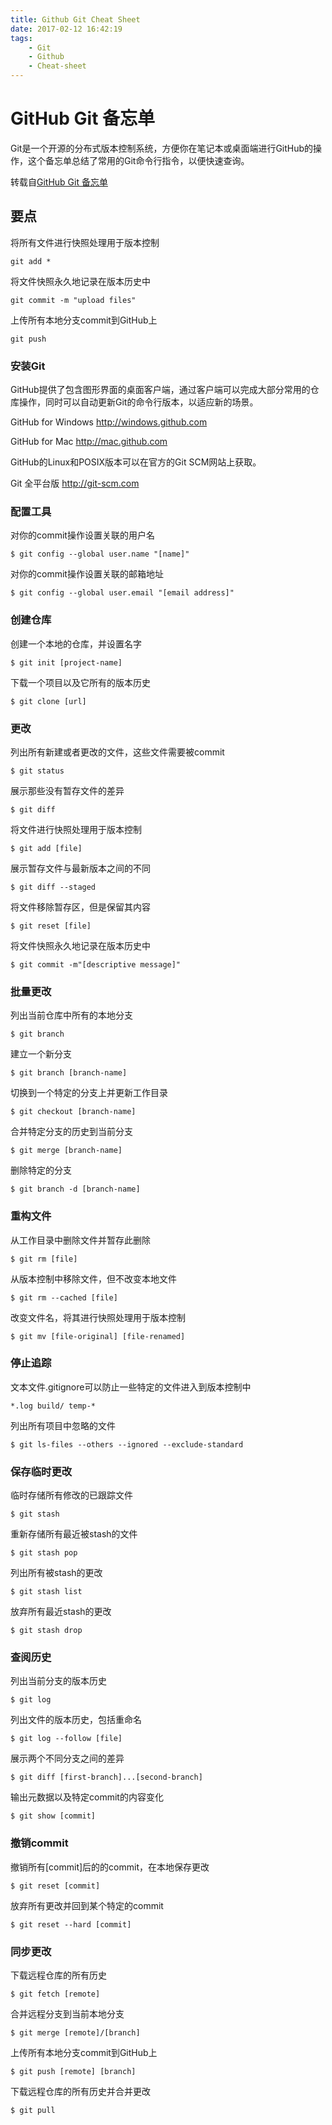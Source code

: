 ```yaml
---
title: Github Git Cheat Sheet
date: 2017-02-12 16:42:19
tags:
    - Git
    - Github
    - Cheat-sheet
---
```



# GitHub Git 备忘单

Git是一个开源的分布式版本控制系统，方便你在笔记本或桌面端进行GitHub的操作，这个备忘单总结了常用的Git命令行指令，以便快速查询。

转载自[GitHub Git 备忘单](https://services.github.com/on-demand/downloads/zh_CN/github-git-cheat-sheet/)


## 要点

将所有文件进行快照处理用于版本控制

	git add *

将文件快照永久地记录在版本历史中

	git commit -m "upload files"

上传所有本地分支commit到GitHub上

	git push

<!-- more -->

### 安装Git

GitHub提供了包含图形界面的桌面客户端，通过客户端可以完成大部分常用的仓库操作，同时可以自动更新Git的命令行版本，以适应新的场景。

GitHub for Windows
http://windows.github.com

GitHub for Mac
http://mac.github.com

GitHub的Linux和POSIX版本可以在官方的Git SCM网站上获取。

Git 全平台版
http://git-scm.com

### 配置工具

对你的commit操作设置关联的用户名

	$ git config --global user.name "[name]"

对你的commit操作设置关联的邮箱地址

	$ git config --global user.email "[email address]"

### 创建仓库

创建一个本地的仓库，并设置名字

	$ git init [project-name]

下载一个项目以及它所有的版本历史

	$ git clone [url]

### 更改

列出所有新建或者更改的文件，这些文件需要被commit

	$ git status

展示那些没有暂存文件的差异

	$ git diff

将文件进行快照处理用于版本控制

	$ git add [file]

展示暂存文件与最新版本之间的不同

	$ git diff --staged

将文件移除暂存区，但是保留其内容

	$ git reset [file]

将文件快照永久地记录在版本历史中

	$ git commit -m"[descriptive message]"

### 批量更改

列出当前仓库中所有的本地分支

	$ git branch

建立一个新分支

	$ git branch [branch-name]

切换到一个特定的分支上并更新工作目录

	$ git checkout [branch-name]

合并特定分支的历史到当前分支

	$ git merge [branch-name]

删除特定的分支

	$ git branch -d [branch-name]

### 重构文件

从工作目录中删除文件并暂存此删除

	$ git rm [file]

从版本控制中移除文件，但不改变本地文件

	$ git rm --cached [file]

改变文件名，将其进行快照处理用于版本控制

	$ git mv [file-original] [file-renamed]



### 停止追踪

文本文件.gitignore可以防止一些特定的文件进入到版本控制中

	*.log build/ temp-*

列出所有项目中忽略的文件

	$ git ls-files --others --ignored --exclude-standard

### 保存临时更改

临时存储所有修改的已跟踪文件

	$ git stash

重新存储所有最近被stash的文件

	$ git stash pop

列出所有被stash的更改

	$ git stash list

放弃所有最近stash的更改

	$ git stash drop

### 查阅历史

列出当前分支的版本历史

	$ git log

列出文件的版本历史，包括重命名

	$ git log --follow [file]

展示两个不同分支之间的差异

	$ git diff [first-branch]...[second-branch]

输出元数据以及特定commit的内容变化

	$ git show [commit]

### 撤销commit

撤销所有[commit]后的的commit，在本地保存更改

	$ git reset [commit]

放弃所有更改并回到某个特定的commit

	$ git reset --hard [commit]

### 同步更改

下载远程仓库的所有历史

	$ git fetch [remote]

合并远程分支到当前本地分支

	$ git merge [remote]/[branch]

上传所有本地分支commit到GitHub上

	$ git push [remote] [branch]

下载远程仓库的所有历史并合并更改

	$ git pull